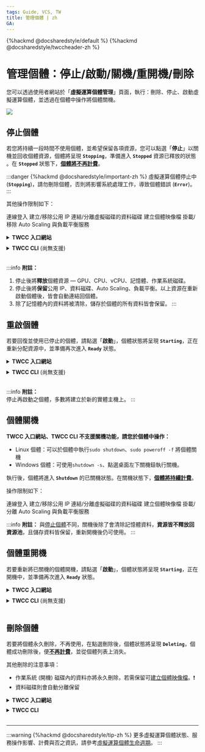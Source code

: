 ```yaml
---
tags: Guide, VCS, TW
title: 管理個體 | zh
GA:
---
```



{%hackmd @docsharedstyle/default %}
{%hackmd @docsharedstyle/twccheader-zh %}

# 管理個體：停止/啟動/關機/重開機/刪除

您可以透過使用者網站於「**虛擬運算個體管理**」頁面，執行：刪除、停止、啟動虛擬運算個體，並透過在個體中操作將個體關機。

![](https://cos.twcc.ai/SYS-MANUAL/uploads/upload_aea803ee48d326a121ac5e11c4d44aae.png)

## 停止個體

若您將持續一段時間不使用個體，並希望保留各項資源，您可以點選「**停止**」以關機並回收個體資源，個體將呈現 **`Stopping`**，準備進入 **`Stopped`** 資源已釋放的狀態 。在 **`Stopped`** 狀態下，<ins>**個體將不再計費**</ins>。

:::danger
{%hackmd @docsharedstyle/important-zh %}
虛擬運算個體停止中 (**`Stopping`**)，請勿刪除個體，否則將影響系統處理工作，導致個體錯誤 (**`Error`**)。
:::

其他操作限制如下：

<i class="fa fa-times" aria-hidden="true"></i> 連線登入
<i class="fa fa-times" aria-hidden="true"></i> 建立/移除公用 IP
<i class="fa fa-times" aria-hidden="true"></i> 連結/分離虛擬磁碟的資料磁碟
<i class="fa fa-times" aria-hidden="true"></i> 建立個體映像檔
<i class="fa fa-times" aria-hidden="true"></i> 掛載/移除 Auto Scaling 與負載平衡服務

<!-- 1 start -->

<details class="docspoiler">

<summary><b>TWCC 入口網站</b></summary>

<br>

![](https://cos.twcc.ai/SYS-MANUAL/uploads/upload_fed3868fd9683c5e21bdddf2407afe84.png)



</details>

<!-- Space -->

<div style="height:8px"></div>

<!-- 2. start -->

<details class="docspoiler">

<summary><b>TWCC CLI</b> (尚無支援) </summary>

<br>

</details>

<br>

:::info
<i class="fa fa-paperclip fa-20" aria-hidden="true"></i> **附註：**  
1. 停止後將**釋放**個體資源 — GPU、CPU、vCPU、記憶體、作業系統磁碟。
2. 停止後將**保留**公用 IP、資料磁碟、Auto Scaling、負載平衡。以上資源在重新啟動個體後，皆會自動連結回個體。
3. 除了記憶體內的資料將被清除，儲存於個體的所有資料皆會保留。
:::

## 重啟個體

若要回復並使用已停止的個體，請點選「**啟動**」，個體狀態將呈現 **`Starting`**，正在重新分配資源中，並準備再次進入 **`Ready`** 狀態。

<!-- 1 start -->

<details class="docspoiler">

<summary><b>TWCC 入口網站</b></summary>

<br>

![](https://cos.twcc.ai/SYS-MANUAL/uploads/upload_33b8fbf1523c8dba1e40300a6d47a3f6.png)


</details>

<!-- Space -->

<div style="height:8px"></div>

<!-- 2. start -->

<details class="docspoiler">

<summary><b>TWCC CLI</b> (尚無支援) </summary>

<br>

</details>

<br>


:::info
<i class="fa fa-paperclip fa-20" aria-hidden="true"></i> **附註：**  
停止再啟動之個體，多數將建立於新的實體主機上。
:::


## 個體關機

**TWCC 入口網站、TWCC CLI 不支援關機功能，請您於個體中操作：**

- Linux 個體：可以於個體中執行`sudo shutdown`、`sudo poweroff -f` 將個體關機
- Windows 個體：可使用`shutdown -s`、點選桌面左下關機鈕執行關機。
 
執行後，個體將進入 **`Shutdown`** 的已關機狀態。在關機狀態下，<ins>**個體將持續計費**</ins>。

操作限制如下：

<i class="fa fa-times" aria-hidden="true"></i> 連線登入
<i class="fa fa-times" aria-hidden="true"></i> 建立/移除公用 IP
<i class="fa fa-check" aria-hidden="true"></i> 連結/分離虛擬磁碟的資料磁碟
<i class="fa fa-check" aria-hidden="true"></i> 建立個體映像檔
<i class="fa fa-times" aria-hidden="true"></i> 掛載/分離 Auto Scaling 與負載平衡服務

:::info
<i class="fa fa-paperclip fa-20" aria-hidden="true"></i> **附註：** 與[<ins>停止個體</ins>](停止個體)不同，關機後除了會清除記憶體資料，**資源皆不釋放回資源池**，且儲存資料皆保留，重新開機後仍可使用。
:::

## 個體重開機

若要重新將已關機的個體開機，請點選「**啟動**」，個體狀態將呈現 **`Starting`**，正在開機中，並準備再次進入 **`Ready`** 狀態。

<!-- 1 start -->

<details class="docspoiler">

<summary><b>TWCC 入口網站</b></summary>

<br>

![](https://cos.twcc.ai/SYS-MANUAL/uploads/upload_88bd1f7f4dc4adca776ffd5a5c3ca27f.png)


</details>

<!-- Space -->

<div style="height:8px"></div>

<!-- 2. start -->

<details class="docspoiler">

<summary><b>TWCC CLI</b> (尚無支援) </summary>

<br>

</details>

<br>


## 刪除個體

若要將個體永久刪除，不再使用，在點選刪除後，個體狀態將呈現 **`Deleting`**，個體成功刪除後，便<ins>**不再計費**</ins>，並從個體列表上消失。

其他刪除的注意事項：
- 作業系統 (開機) 磁碟內的資料亦將永久刪除，若需保留可[建立個體映像檔]()。:exclamation:
- 資料磁碟則會自動分離保留

<!-- 1 start -->

<details class="docspoiler">

<summary><b>TWCC 入口網站</b></summary>

<br>

![](https://cos.twcc.ai/SYS-MANUAL/uploads/upload_806c3c888ea507893c631722b2890dd6.png)



</details>

<!-- Space -->

<div style="height:8px"></div>

<!-- 2. start -->

<details class="docspoiler">

<summary><b>TWCC CLI</b></summary>

<br>

### 指令

```bash
$ twccli mk vcs -s   #個體 ID
$ twccli ls vcs      #檢視結果
```

### 範例

- 刪除 ID 為 **`937651`** 的虛擬運算個體，確認已刪除。

```
$ twccli rm vcs -s 937651
$ twccli ls vcs
```

![](https://cos.twcc.ai/SYS-MANUAL/uploads/upload_024803eddc7136ec4fa25af5fe2ddc84.png)

</details>

<br>


---

:::warning
{%hackmd @docsharedstyle/tip-zh %}
更多虛擬運算個體狀態、服務操作影響、計費與否之資訊，請參考[<ins>虛擬運算個體生命週期</ins>](https://man.twcc.ai/@twccdocs/concept-vcs-lifecycle-zh)。
:::


